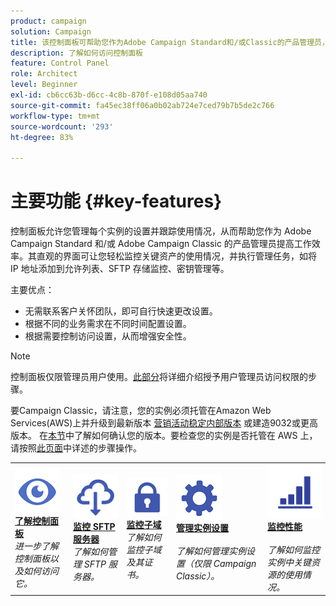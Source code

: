 ```yaml
---
product: campaign
solution: Campaign
title: 该控制面板可帮助您作为Adobe Campaign Standard和/或Classic的产品管理员，提高工作效率。
description: 了解如何访问控制面板
feature: Control Panel
role: Architect
level: Beginner
exl-id: cb6cc63b-d6cc-4c8b-870f-e108d05aa740
source-git-commit: fa45ec38ff06a0b02ab724e7ced79b7b5de2c766
workflow-type: tm+mt
source-wordcount: '293'
ht-degree: 83%

---
```


# 主要功能 {#key-features}

控制面板允许您管理每个实例的设置并跟踪使用情况，从而帮助您作为 Adobe Campaign Standard 和/或 Adobe Campaign Classic 的产品管理员提高工作效率。其直观的界面可让您轻松监控关键资产的使用情况，并执行管理任务，如将 IP 地址添加到允许列表、SFTP 存储监控、密钥管理等。

主要优点：

* 无需联系客户关怀团队，即可自行快速更改设置。
* 根据不同的业务需求在不同时间配置设置。
* 根据需要控制访问设置，从而增强安全性。

>[!NOTE]
>
>控制面板仅限管理员用户使用。[此部分](managing-permissions.md)将详细介绍授予用户管理员访问权限的步骤。
>
>要Campaign Classic，请注意，您的实例必须托管在Amazon Web Services(AWS)上并升级到最新版本 [营销活动稳定内部版本](https://experienceleague.adobe.com/docs/campaign-classic/using/release-notes/rn-overview.html?lang=zh-Hans#rn-statuses) 或建造9032或更高版本。 在[本节](https://experienceleague.adobe.com/docs/campaign-classic/using/getting-started/starting-with-adobe-campaign/launching-adobe-campaign.html?lang=zh-Hans#getting-your-campaign-version)中了解如何确认您的版本。要检查您的实例是否托管在 AWS 上，请按照[此页面](../../faq.md#hosted-aws)中详述的步骤操作。

<table style="table-layout:fixed">
<tr>
    <td>
        <a href="../../discover/using/accessing-control-panel.md"><img alt="条件" src="assets/do-not-localize/discover.png"/></a>
        <div><a href="../../discover/using/accessing-control-panel.md"><strong>了解控制面板</strong></a></div>
        <em>进一步了解控制面板以及如何访问它。</em>
    </td>
    <td>
        <a href="../../sftp/using/about-sftp-management.md"><img alt="条件" src="assets/do-not-localize/sftp.png"/></a>
        <div><a href="../../sftp/using/about-sftp-management.md"><strong>监控 SFTP 服务器</strong></a></div>
        <em>了解如何管理 SFTP 服务器。</em>
    </td>
    <td>
        <a href="../../subdomains-certificates/using/subdomains-branding.md"><img alt="条件" src="assets/do-not-localize/subdomains.png"/></a>
        <div><a href="../../subdomains-certificates/using/subdomains-branding.md"><strong>监控子域</strong></a></div>
        <em>了解如何监控子域及其证书。</em>
    </td>
    <td>
        <a href="../../instances-settings/using/ip-allow-listing-instance-access.md"><img alt="条件" src="assets/do-not-localize/instance_settings.png"/></a>
        <div><a href="../../instances-settings/using/ip-allow-listing-instance-access.md"><strong>管理实例设置</strong></a></div>
        <br/><em>了解如何管理实例设置（仅限 Campaign Classic）。</em>
    </td>
    <td>
        <a href="../../performance-monitoring/using/about-performance-monitoring.md"><img alt="条件" src="assets/do-not-localize/monitoring-performance.png"/></a>
        <div><a href="../../performance-monitoring/using/about-performance-monitoring.md"><strong>监控性能</strong></a></div>
        <br/><em>了解如何监控实例中关键资源的使用情况。</em>
    </td>
</tr>
</table>
